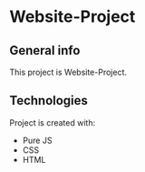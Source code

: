 # Website-Project

## General info
This project is Website-Project.
	
## Technologies
Project is created with:
* Pure JS
* CSS
* HTML
